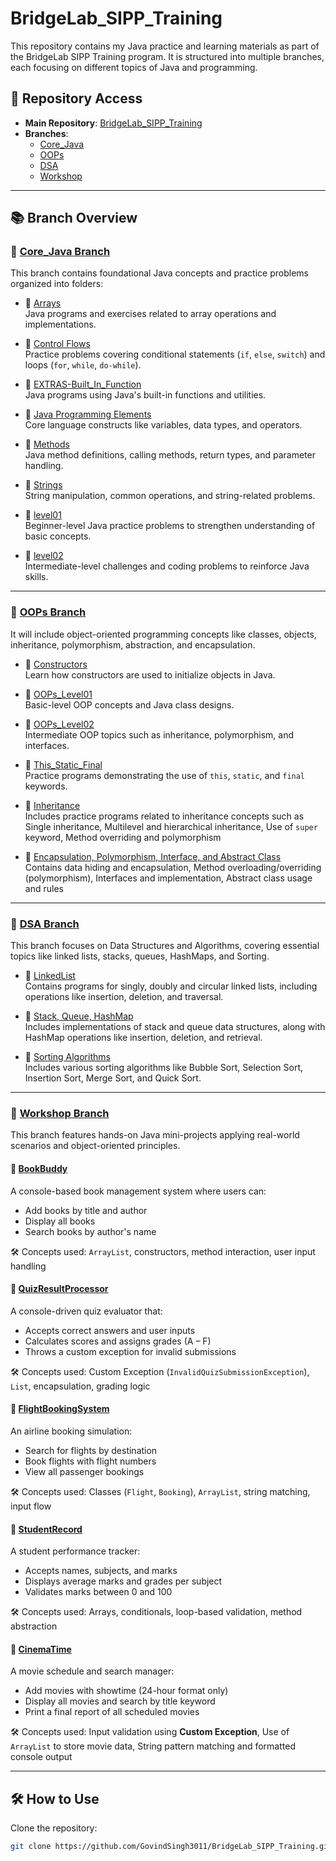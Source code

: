 # BridgeLab_SIPP_Training

This repository contains my Java practice and learning materials as part of the BridgeLab SIPP Training program. It is
structured into multiple branches, each focusing on different topics of Java and programming.

## 🔗 Repository Access

- **Main Repository**: [BridgeLab_SIPP_Training](https://github.com/GovindSingh3011/BridgeLab_SIPP_Training)
- **Branches**:
    - [Core_Java](https://github.com/GovindSingh3011/BridgeLab_SIPP_Training/tree/Core_Java)
    - [OOPs](https://github.com/GovindSingh3011/BridgeLab_SIPP_Training/tree/OOPs)
    - [DSA](https://github.com/GovindSingh3011/BridgeLab_SIPP_Training/tree/DSA)
    - [Workshop](https://github.com/GovindSingh3011/BridgeLab_SIPP_Training/tree/Workshop)

---

## 📚 Branch Overview

### 🔹 [Core_Java Branch](https://github.com/GovindSingh3011/BridgeLab_SIPP_Training/tree/Core_Java)

This branch contains foundational Java concepts and practice problems organized into folders:

- 📁 [Arrays](https://github.com/GovindSingh3011/BridgeLab_SIPP_Training/tree/Core_Java/Arrays)  
  Java programs and exercises related to array operations and implementations.

- 📁 [Control Flows](https://github.com/GovindSingh3011/BridgeLab_SIPP_Training/tree/Core_Java/Control%20Flows)  
  Practice problems covering conditional statements (`if`, `else`, `switch`) and loops (`for`, `while`, `do-while`).

- 📁 [EXTRAS-Built_In_Function](https://github.com/GovindSingh3011/BridgeLab_SIPP_Training/tree/Core_Java/EXTRAS-Built_In_Function)  
Java programs using Java's built-in functions and utilities.

- 📁 [Java Programming Elements](https://github.com/GovindSingh3011/BridgeLab_SIPP_Training/tree/Core_Java/Java%20Programming%20Elements)  
Core language constructs like variables, data types, and operators.

- 📁 [Methods](https://github.com/GovindSingh3011/BridgeLab_SIPP_Training/tree/Core_Java/Methods)  
  Java method definitions, calling methods, return types, and parameter handling.

- 📁 [Strings](https://github.com/GovindSingh3011/BridgeLab_SIPP_Training/tree/Core_Java/Strings)  
  String manipulation, common operations, and string-related problems.

- 📁 [level01](https://github.com/GovindSingh3011/BridgeLab_SIPP_Training/tree/Core_Java/level01)  
  Beginner-level Java practice problems to strengthen understanding of basic concepts.

- 📁 [level02](https://github.com/GovindSingh3011/BridgeLab_SIPP_Training/tree/Core_Java/level02)  
  Intermediate-level challenges and coding problems to reinforce Java skills.

---

### 🔹 [OOPs Branch](https://github.com/GovindSingh3011/BridgeLab_SIPP_Training/tree/OOPs)

It will include object-oriented programming concepts like classes, objects, inheritance, polymorphism, abstraction, and
encapsulation.

- 📁 [Constructors](https://github.com/GovindSingh3011/BridgeLab_SIPP_Training/tree/OOPs/Constructors)  
  Learn how constructors are used to initialize objects in Java.

- 📁 [OOPs_Level01](https://github.com/GovindSingh3011/BridgeLab_SIPP_Training/tree/OOPs/OOPs_Level01)  
  Basic-level OOP concepts and Java class designs.

- 📁 [OOPs_Level02](https://github.com/GovindSingh3011/BridgeLab_SIPP_Training/tree/OOPs/OOPs_Level02)  
  Intermediate OOP topics such as inheritance, polymorphism, and interfaces.

- 📁 [This_Static_Final](https://github.com/GovindSingh3011/BridgeLab_SIPP_Training/tree/OOPs/This_Static_Final)  
  Practice programs demonstrating the use of `this`, `static`, and `final` keywords.

- 📁 [Inheritance](https://github.com/GovindSingh3011/BridgeLab_SIPP_Training/tree/OOPs/Inheritance)  
  Includes practice programs related to inheritance concepts such as
  Single inheritance, Multilevel and hierarchical inheritance, Use of `super` keyword, Method overriding and
  polymorphism

- 📁 [Encapsulation, Polymorphism, Interface, and Abstract Class](https://github.com/GovindSingh3011/BridgeLab_SIPP_Training/tree/OOPs/Encapsulation%2C%20Polymorphism%2C%20Interface%20and%20Abstract%20Class)  
  Contains data hiding and encapsulation, Method overloading/overriding (polymorphism), Interfaces and implementation,
  Abstract class usage and rules

---

### 🔹 [DSA Branch](https://github.com/GovindSingh3011/BridgeLab_SIPP_Training/tree/DSA)

This branch focuses on Data Structures and Algorithms, covering essential topics like linked lists, stacks, queues, HashMaps, and Sorting.
- 📁 [LinkedList](https://github.com/GovindSingh3011/BridgeLab_SIPP_Training/tree/DSA/LinkedList)  
  Contains programs for singly, doubly and circular linked lists, including operations like insertion, deletion, and traversal.

- 📁 [Stack, Queue, HashMap](https://github.com/GovindSingh3011/BridgeLab_SIPP_Training/tree/DSA/Stack%2C%20Queue%2C%20HashMap)  
  Includes implementations of stack and queue data structures, along with HashMap operations like insertion, deletion, and retrieval.

- 📁 [Sorting Algorithms](https://github.com/GovindSingh3011/BridgeLab_SIPP_Training/tree/DSA/Sorting%20Algorithms)  
  Includes various sorting algorithms like Bubble Sort, Selection Sort, Insertion Sort, Merge Sort, and Quick Sort.

---

### 🔹 [Workshop Branch](https://github.com/GovindSingh3011/BridgeLab_SIPP_Training/tree/Workshop)

This branch features hands-on Java mini-projects applying real-world scenarios and object-oriented principles.

#### 🍵 [BookBuddy](https://github.com/GovindSingh3011/BridgeLab_SIPP_Training/blob/Workshop/BookBuddy.java)

A console-based book management system where users can:

- Add books by title and author
- Display all books
- Search books by author's name

🛠️ Concepts used: `ArrayList`, constructors, method interaction, user input handling

#### 🍵️ [QuizResultProcessor](https://github.com/GovindSingh3011/BridgeLab_SIPP_Training/blob/Workshop/QuizResultProcessor.java)

A console-driven quiz evaluator that:

- Accepts correct answers and user inputs
- Calculates scores and assigns grades (A – F)
- Throws a custom exception for invalid submissions

🛠️ Concepts used: Custom Exception (`InvalidQuizSubmissionException`), `List`, encapsulation, grading logic

#### 🍵 [FlightBookingSystem](https://github.com/GovindSingh3011/BridgeLab_SIPP_Training/blob/Workshop/FlightBookingSystem.java)

An airline booking simulation:

- Search for flights by destination
- Book flights with flight numbers
- View all passenger bookings

🛠️ Concepts used: Classes (`Flight`, `Booking`), `ArrayList`, string matching, input flow

#### 🍵 [StudentRecord](https://github.com/GovindSingh3011/BridgeLab_SIPP_Training/blob/Workshop/StudentRecord.java)

A student performance tracker:

- Accepts names, subjects, and marks
- Displays average marks and grades per subject
- Validates marks between 0 and 100

🛠️ Concepts used: Arrays, conditionals, loop-based validation, method abstraction

#### 🍵 [CinemaTime](https://github.com/GovindSingh3011/BridgeLab_SIPP_Training/blob/Workshop/CinemaTime.java)

A movie schedule and search manager:

- Add movies with showtime (24-hour format only)
- Display all movies and search by title keyword
- Print a final report of all scheduled movies

🛠️ Concepts used:
Input validation using **Custom Exception**, Use of `ArrayList` to store movie data, String pattern matching and
formatted console output

---

## 🛠️ How to Use

Clone the repository:

   ```bash
   git clone https://github.com/GovindSingh3011/BridgeLab_SIPP_Training.git
